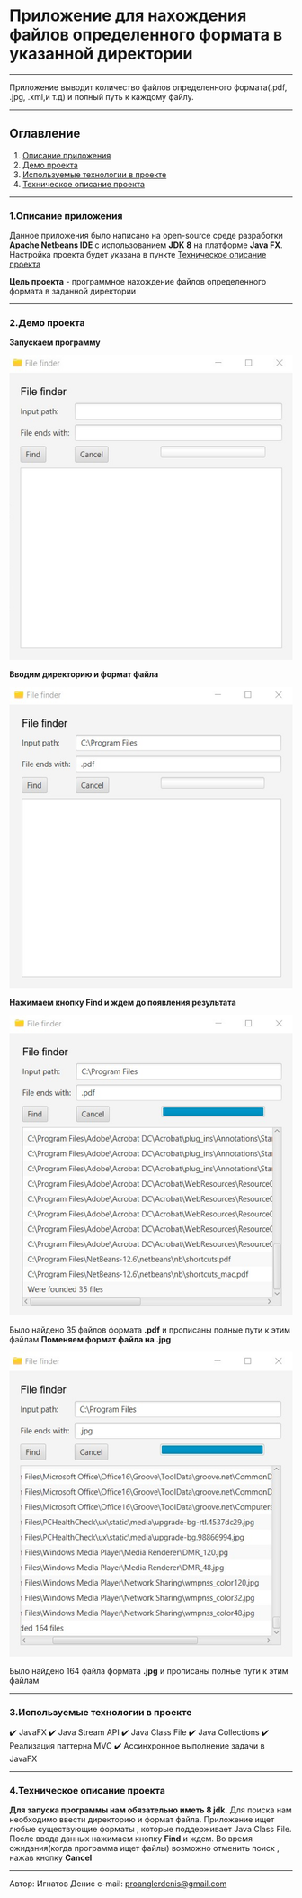 # Приложение для нахождения файлов определенного формата в указанной директории
____
Приложение выводит количество файлов определенного формата(.pdf, .jpg, .xml,и т.д) и полный путь к каждому файлу.
___
## Оглавление
1. [Описание приложения](#anchor1)
2. [Демо проекта](#anchor2)
3. [Используемые технологии в проекте](#anchor3)
4. [Техническое описание проекта](#anchor4)
___
<a id="anchor1"></a>
### 1.Описание приложения
Данное приложения было написано на open-source среде разработки **Apache Netbeans IDE** с использованием **JDK 8** на платформе **Java FX**. Настройка проекта будет указана в пункте [Техническое описание проекта](#anchor4)

**Цель проекта** - программное нахождение файлов определенного формата в заданной директории
___
<a id="anchor2"></a>
### 2.Демо проекта
**Запускаем программу** 


![avat](https://raw.githubusercontent.com/Denis-spec989/File-finder-application/master/assets/scr1(rew).jpg)


**Вводим директорию и формат файла**


![avat](https://raw.githubusercontent.com/Denis-spec989/File-finder-application/master/assets/scr2.jpg)


**Нажимаем кнопку Find и ждем до появления результата**


![avat](https://raw.githubusercontent.com/Denis-spec989/File-finder-application/master/assets/scr3.jpg)


Было найдено 35 файлов формата **.pdf** и прописаны полные пути к этим файлам
**Поменяем формат файла на .jpg**


![avat](https://raw.githubusercontent.com/Denis-spec989/File-finder-application/master/assets/scr4.jpg)


Было найдено 164 файла формата **.jpg** и прописаны полные пути к этим файлам
___
### 3.Используемые технологии в проекте
<a id="anchor3"></a>
:heavy_check_mark: JavaFX
:heavy_check_mark: Java Stream API
:heavy_check_mark: Java Class File
:heavy_check_mark: Java Collections
:heavy_check_mark: Реализация паттерна MVC
:heavy_check_mark: Ассинхронное выполнение задачи в JavaFX

___
<a id="anchor4"></a>
### 4.Техническое описание проекта
**Для запуска программы нам обязательно иметь 8 jdk.**
Для поиска нам необходимо ввести директорию и формат файла. Приложение ищет любые существующие форматы , которые поддерживает Java Class File.
После ввода данных нажимаем кнопку **Find** и ждем. Во время ожидания(когда программа ищет файлы) возможно отменить поиск , нажав кнопку **Cancel**
___
Автор: Игнатов Денис
e-mail: proanglerdenis@gmail.com





